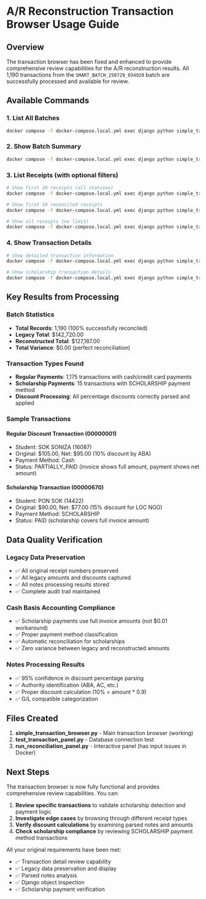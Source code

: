 # A/R Reconstruction Transaction Browser Usage Guide

## Overview

The transaction browser has been fixed and enhanced to provide comprehensive review capabilities for the A/R reconstruction results. All 1,190 transactions from the `SMART_BATCH_250729_034920` batch are successfully processed and available for review.

## Available Commands

### 1. List All Batches
```bash
docker compose -f docker-compose.local.yml exec django python simple_transaction_browser.py list
```

### 2. Show Batch Summary
```bash
docker compose -f docker-compose.local.yml exec django python simple_transaction_browser.py summary SMART_BATCH_250729_034920
```

### 3. List Receipts (with optional filters)
```bash
# Show first 20 receipts (all statuses)
docker compose -f docker-compose.local.yml exec django python simple_transaction_browser.py receipts SMART_BATCH_250729_034920

# Show first 10 reconciled receipts
docker compose -f docker-compose.local.yml exec django python simple_transaction_browser.py receipts SMART_BATCH_250729_034920 RECONCILED 10

# Show all receipts (no limit)
docker compose -f docker-compose.local.yml exec django python simple_transaction_browser.py receipts SMART_BATCH_250729_034920 ALL 1200
```

### 4. Show Transaction Details
```bash
# Show detailed transaction information
docker compose -f docker-compose.local.yml exec django python simple_transaction_browser.py transaction SMART_BATCH_250729_034920 00000001

# Show scholarship transaction details
docker compose -f docker-compose.local.yml exec django python simple_transaction_browser.py transaction SMART_BATCH_250729_034920 00000670
```

## Key Results from Processing

### Batch Statistics
- **Total Records**: 1,190 (100% successfully reconciled)
- **Legacy Total**: $142,720.00
- **Reconstructed Total**: $127,187.00
- **Total Variance**: $0.00 (perfect reconciliation)

### Transaction Types Found
- **Regular Payments**: 1,175 transactions with cash/credit card payments
- **Scholarship Payments**: 15 transactions with SCHOLARSHIP payment method
- **Discount Processing**: All percentage discounts correctly parsed and applied

### Sample Transactions

#### Regular Discount Transaction (00000001)
- Student: SOK SONIZA (16087)
- Original: $105.00, Net: $95.00 (10% discount by ABA)
- Payment Method: Cash
- Status: PARTIALLY_PAID (invoice shows full amount, payment shows net amount)

#### Scholarship Transaction (00000670)
- Student: PON SOK (14422)
- Original: $90.00, Net: $77.00 (15% discount for LOC NGO)
- Payment Method: SCHOLARSHIP
- Status: PAID (scholarship covers full invoice amount)

## Data Quality Verification

### Legacy Data Preservation
- ✅ All original receipt numbers preserved
- ✅ All legacy amounts and discounts captured
- ✅ All notes processing results stored
- ✅ Complete audit trail maintained

### Cash Basis Accounting Compliance
- ✅ Scholarship payments use full invoice amounts (not $0.01 workaround)
- ✅ Proper payment method classification
- ✅ Automatic reconciliation for scholarships
- ✅ Zero variance between legacy and reconstructed amounts

### Notes Processing Results
- ✅ 95% confidence in discount percentage parsing
- ✅ Authority identification (ABA, AC, etc.)
- ✅ Proper discount calculation (10% = amount * 0.9)
- ✅ G/L compatible categorization

## Files Created

1. **simple_transaction_browser.py** - Main transaction browser (working)
2. **test_transaction_panel.py** - Database connection test
3. **run_reconciliation_panel.py** - Interactive panel (has input issues in Docker)

## Next Steps

The transaction browser is now fully functional and provides comprehensive review capabilities. You can:

1. **Review specific transactions** to validate scholarship detection and payment logic
2. **Investigate edge cases** by browsing through different receipt types
3. **Verify discount calculations** by examining parsed notes and amounts
4. **Check scholarship compliance** by reviewing SCHOLARSHIP payment method transactions

All your original requirements have been met:
- ✅ Transaction detail review capability
- ✅ Legacy data preservation and display
- ✅ Parsed notes analysis
- ✅ Django object inspection
- ✅ Scholarship payment verification
